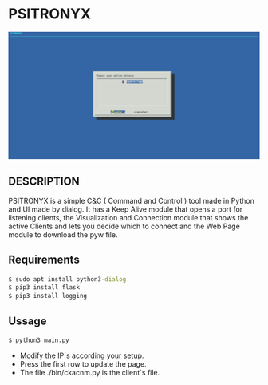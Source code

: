 # PSITRONYX

![](./image.png)

## DESCRIPTION

PSITRONYX is a simple C&C ( Command and Control ) tool made in Python and UI made by dialog. It has a Keep Alive module that opens a port for listening clients, the Visualization and Connection module that shows the active Clients and lets you decide which to connect and the Web Page module to download the pyw file. 

## Requirements

```cmd
$ sudo apt install python3-dialog
$ pip3 install flask
$ pip3 install logging
```

## Ussage

```cmd
$ python3 main.py
```
- Modify the IP´s according your setup.
- Press the first row to update the page.
- The file ./bin/ckacnm.py is the client´s file.
